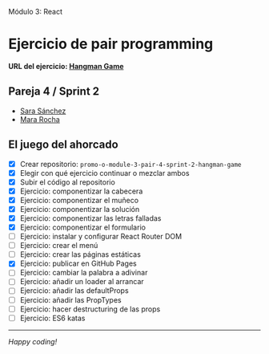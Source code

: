 Módulo 3: React

# Ejercicio de pair programming

**URL del ejercicio: [Hangman Game](http://beta.adalab.es/promo-o-module-3-pair-4-sprint-2-hangman-game/)**

## Pareja 4 / Sprint 2

- [Sara Sánchez](https://github.com/SaraSanchezL)
- [Mara Rocha](https://github.com/mararochafernandez)

## El juego del ahorcado

- [x] Crear repositorio: `promo-o-module-3-pair-4-sprint-2-hangman-game`
- [x] Elegir con qué ejercicio continuar o mezclar ambos
- [x] Subir el código al repositorio
- [x] Ejercicio: componentizar la cabecera
- [x] Ejercicio: componentizar el muñeco
- [x] Ejercicio: componentizar la solución
- [x] Ejercicio: componentizar las letras falladas
- [x] Ejercicio: componentizar el formulario
- [ ] Ejercicio: instalar y configurar React Router DOM
- [ ] Ejercicio: crear el menú
- [ ] Ejercicio: crear las páginas estáticas
- [x] Ejercicio: publicar en GitHub Pages
- [ ] Ejercicio: cambiar la palabra a adivinar
- [ ] Ejercicio: añadir un loader al arrancar
- [ ] Ejercicio: añadir las defaultProps
- [ ] Ejercicio: añadir las PropTypes
- [ ] Ejercicio: hacer destructuring de las props
- [ ] Ejercicio: ES6 katas

---

_Happy coding!_
